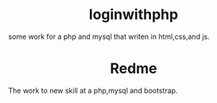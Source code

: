 <h1 align="center" > loginwithphp</h1>
some work for a php and mysql that writen in html,css,and js.
<h1 align="center" >Redme</h1>
The work to new skill at a php,mysql and bootstrap.
